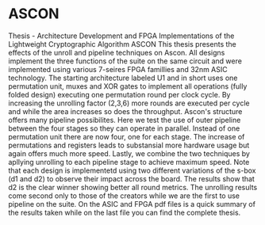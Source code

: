 # ASCON
Thesis - Architecture Development and FPGA Implementations of the Lightweight Cryptographic Algorithm ASCON
This thesis presents the effects of the unroll and pipeline techniques on Ascon. All designs implement the three functions of the suite on the same circuit and were implemented using various 7-seires FPGA famillies and 32nm ASIC technology. The starting architecture labeled U1 and in short uses one permutation unit, muxes and XOR gates to implement all operations (fully folded design) executing one permutation round per clock cycle. By increasing the unrolling factor (2,3,6) more rounds are executed per cycle and while the area increases so does the throughput. Ascon's structure offers many pipeline possibilites. Here we test the use of outer pipeline between the four stages so they can operate in parallel. Instead of one permutation unit there are now four, one for each stage. The increase of permutations and registers leads to substansial more hardware usage but again offers much more speed. Lastly, we combine the two techniques by apllying unrolling to each pipeline stage to achieve maximum speed. Note that each design is implementetd using two different variations of the s-box (d1 and d2) to observe their impact across the board. The results show that d2 is the clear winner showing better all round metrics. The unrolling results come second only to those of the creators while we are the first to use pipeline on the suite. On the ASIC and FPGA pdf files is a quick summary of the results taken while on the last file you can find the complete thesis. 
